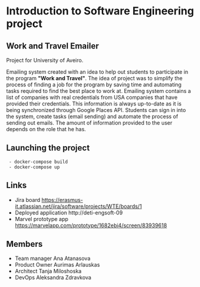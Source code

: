 # Introduction to Software Engineering project

## Work and Travel Emailer
Project for University of Aveiro.

Emailing system created with an idea to help out students to participate in the program **"Work and Travel"**. 
The idea of project was to simplify the process of finding a job for the program by saving time and automating tasks required to find the best place to work at.
Emailing system contains a list of companies with real credentials from USA companies that have provided their credentials. This information is always up-to-date as it is being synchronized through Google Places API. 
Students can sign in into the system, create tasks (email sending) and automate the process of sending out emails. The amount of information provided to the user depends on the role that he has.
## Launching the project

     - docker-compose build
     - docker-compose up

## Links

 - Jira board https://erasmus-it.atlassian.net/jira/software/projects/WTE/boards/1
 - Deployed application http://deti-engsoft-09
 - Marvel prototype app https://marvelapp.com/prototype/1682ebi4/screen/83939618

## Members

 - Team manager Ana Atanasova
 - Product Owner Aurimas Arlauskas
 - Architect Tanja Miloshoska
 - DevOps Aleksandra Zdravkova
